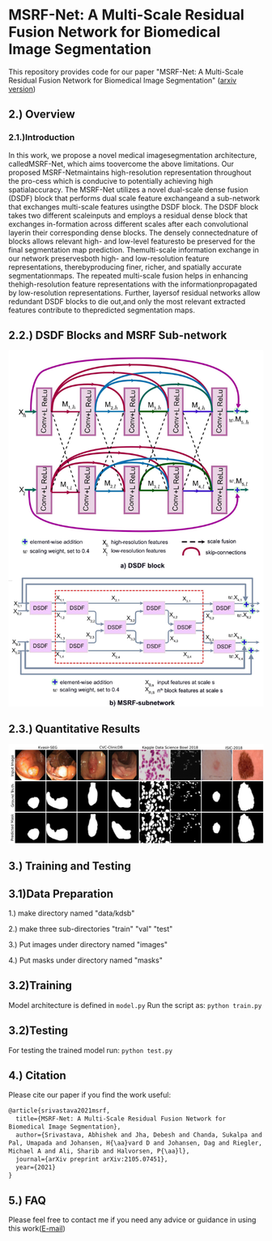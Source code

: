 # MSRF-Net: A Multi-Scale Residual Fusion Network for Biomedical Image Segmentation
This repository provides code for our paper "MSRF-Net: A Multi-Scale Residual Fusion Network for Biomedical Image Segmentation" ([arxiv version](https://arxiv.org/abs/2105.07451))  
## 2.) Overview
### 2.1.)Introduction

In   this   work,   we   propose   a   novel   medical   imagesegmentation  architecture,  calledMSRF-Net,  which  aims  toovercome  the  above  limitations.  Our  proposed  MSRF-Netmaintains  high-resolution  representation  throughout  the  pro-cess  which  is  conducive  to  potentially  achieving  high  spatialaccuracy.  The  MSRF-Net  utilizes  a  novel  dual-scale dense fusion (DSDF) block that performs dual scale feature exchangeand  a  sub-network  that  exchanges  multi-scale  features  usingthe  DSDF  block.  The  DSDF  block  takes  two  different  scaleinputs and employs a residual dense block that exchanges in-formation across different scales after each convolutional layerin  their  corresponding  dense  blocks.  The  densely  connectednature  of  blocks  allows  relevant  high-  and  low-level  featuresto be preserved for the final segmentation map prediction. Themulti-scale  information  exchange  in  our  network  preservesboth high- and low-resolution feature representations, therebyproducing  finer,  richer,  and  spatially  accurate  segmentationmaps. The repeated multi-scale fusion helps in enhancing thehigh-resolution  feature  representations  with  the  informationpropagated  by  low-resolution  representations.  Further,  layersof residual networks allow redundant DSDF blocks to die out,and only the most relevant extracted features contribute to thepredicted segmentation maps.
## 2.2.) DSDF Blocks and MSRF Sub-network
![](Fig2_new-page-001.jpg)
## 2.3.) Quantitative Results
![](qualitative.png)

## 3.) Training and Testing
## 3.1)Data Preparation
1.) make directory named "data/kdsb"

2.) make three sub-directories "train" "val" "test"

3.) Put images under directory named "images"

4.) Put masks under directory named "masks"

## 3.2)Training
Model architecture is defined in `model.py`
Run the script as:
`python train.py`

## 3.2)Testing
For testing the trained model run:
`python test.py`

## 4.) Citation
Please cite our paper if you find the work useful:

```
@article{srivastava2021msrf,
  title={MSRF-Net: A Multi-Scale Residual Fusion Network for Biomedical Image Segmentation},
  author={Srivastava, Abhishek and Jha, Debesh and Chanda, Sukalpa and Pal, Umapada and Johansen, H{\aa}vard D and Johansen, Dag and Riegler, Michael A and Ali, Sharib and Halvorsen, P{\aa}l},
  journal={arXiv preprint arXiv:2105.07451},
  year={2021}
}
```
## 5.) FAQ
Please feel free to contact me if you need any advice or guidance in using this work([E-mail](abhisheksrivastava2397@gmail.com)) 




